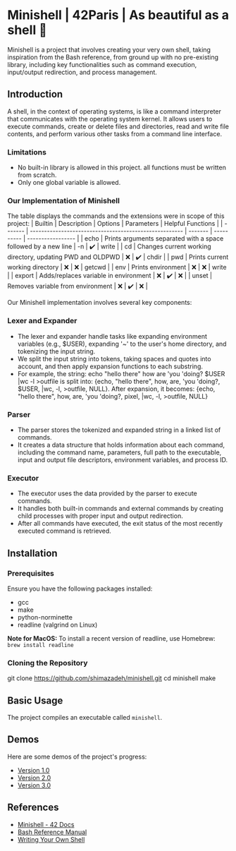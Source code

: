 # Minishell | 42Paris | As beautiful as a shell 🐚
Minishell is a project that involves creating your very own shell, taking inspiration from the Bash reference, from ground up with no pre-existing library, including key functionalities such as command execution, input/output redirection, and process management.

## Introduction
A shell, in the context of operating systems, is like a command interpreter that communicates with the operating system kernel. It allows users to execute commands, create or delete files and directories, read and write file contents, and perform various other tasks from a command line interface.

### Limitations
- No built-in library is allowed in this project. all functions must be written from scratch.
- Only one global variable is allowed. 

### Our Implementation of Minishell
The table displays the commands and the extensions were in scope of this project: 
| Builtin | Description                                            | Options | Parameters | Helpful Functions |
| ------- | ------------------------------------------------------ | ------- | ---------- | ----------------- |
| echo    | Prints arguments separated with a space followed by a new line | -n      | ✔️         | write             |
| cd      | Changes current working directory, updating PWD and OLDPWD | ❌      | ✔️         | chdir             |
| pwd     | Prints current working directory                      | ❌      | ❌         | getcwd            |
| env     | Prints environment                                     | ❌      | ❌         | write             |
| export  | Adds/replaces variable in environment                  | ❌      | ✔️         | ❌                |
| unset   | Removes variable from environment                      | ❌      | ✔️         | ❌                |

Our Minishell implementation involves several key components:
### Lexer and Expander
- The lexer and expander handle tasks like expanding environment variables (e.g., $USER), expanding '~' to the user's home directory, and tokenizing the input string.
- We split the input string into tokens, taking spaces and quotes into account, and then apply expansion functions to each substring.
- For example, the string: echo "hello there" how are 'you 'doing? $USER |wc -l >outfile is split into: {echo, "hello there", how, are, 'you 'doing?, $USER, |wc, -l, >outfile, NULL}. After expansion, it becomes: {echo, "hello there", how, are, 'you 'doing?, pixel, |wc, -l, >outfile, NULL}

### Parser
- The parser stores the tokenized and expanded string in a linked list of commands.
- It creates a data structure that holds information about each command, including the command name, parameters, full path to the executable, input and output file descriptors, environment variables, and process ID.

### Executor
- The executor uses the data provided by the parser to execute commands.
- It handles both built-in commands and external commands by creating child processes with proper input and output redirection.
- After all commands have executed, the exit status of the most recently executed command is retrieved.

## Installation

### Prerequisites
Ensure you have the following packages installed:
- gcc
- make
- python-norminette
- readline (valgrind on Linux)

**Note for MacOS:** To install a recent version of readline, use Homebrew: `brew install readline`

### Cloning the Repository
git clone https://github.com/shimazadeh/minishell.git
cd minishell
make

## Basic Usage
The project compiles an executable called `minishell`.

## Demos
Here are some demos of the project's progress:
- [Version 1.0](link-to-demo-v1.0)
- [Version 2.0](link-to-demo-v2.0)
- [Version 3.0](link-to-demo-v3.0)

## References
- [Minishell - 42 Docs](link-to-42-docs)
- [Bash Reference Manual](link-to-bash-manual)
- [Writing Your Own Shell](link-to-shell-writing-guide)

